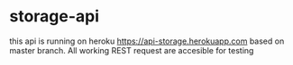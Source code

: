 # storage-api

this api is running on heroku https://api-storage.herokuapp.com based on master branch. All working REST request are accesible for testing
